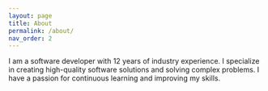 ```yaml
---
layout: page
title: About
permalink: /about/
nav_order: 2
---
```

I am a software developer with 12 years of industry experience. I specialize in creating high-quality software solutions and solving complex problems. I have a passion for continuous learning and improving my skills.
